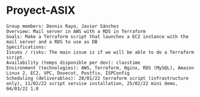 # Proyect-ASIX

    Group members: Dennis Rayo, Javier Sánchez
    Overview: Mail server in AWS with a RDS in Terraform
    Goals: Make a Terraform script that launches a EC2 instance with the mail server and a RDS to use as DB
    Specifications: 
    Issues / risks: The main issue is if we will be able to do a Terraform script.
    Availability (temps disponible per dev): classtime
    Environment (technologies): AWS, Terraform, Nginx, RDS (MySQL), Amazon Linux 2, EC2, VPC, Dovecot, Postfix, ISPConfig
    Scheduling (deliverables): 28/01/22 terraform script (infrastructure only), 11/02/22 script service installation, 25/02/22 mini demo, 04/03/22 1.0
